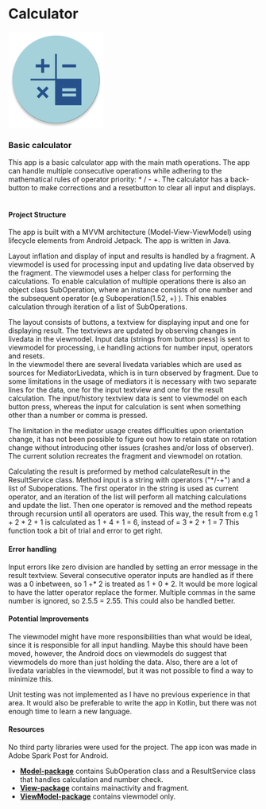 # Calculator

![calculator_icon](app/src/main/res/mipmap-xxxhdpi/ic_launcher_round.png)

### Basic calculator

This app is a basic calculator app with the main math operations. The app can handle multiple consecutive operations while adhering to the 
mathematical rules of operator priority: * / - +. The calculator has a back-button to make corrections and a resetbutton to clear all input and displays. <br /><br />


#### Project Structure
The app is built with a MVVM architecture (Model-View-ViewModel) using lifecycle elements from Android Jetpack. The app is written in Java. 

Layout inflation and display of input and results is handled by a fragment. A viewmodel is used for processing input and updating live data observed by the fragment.
The viewmodel uses a helper class for performing the calculations. To enable calculation of multiple operations there is also an object class SubOperation,
where an instance consists of one number and the subsequent operator (e.g Suboperation(1.52, +) ). This enables calculation through iteration of a list of SubOperations.

The layout consists of buttons, a textview for displaying input and one for displaying result. The textviews are updated by observing changes in livedata in the viewmodel.
Input data (strings from button press) is sent to viewmodel for processing, i.e handling actions for number input, operators and resets.    
In the viewmodel there are several livedata variables which are used as sources for MediatorLivedata, which is in turn observed by fragment.
Due to some limitations in the usage of mediators it is necessary with two separate lines for the data, one for the input textview and one for the result calculation.
The input/history textview data is sent to viewmodel on each button press, whereas the input for calculation is sent when something other than a number or comma is pressed.

The limitation in the mediator usage creates difficulties upon orientation change, it has not been possible to figure out how to retain state on rotation change without
introducing other issues (crashes and/or loss of observer). The current solution recreates the fragment and viewmodel on rotation.   

Calculating the result is preformed by method calculateResult in the ResultService class. Method input is a string with operators ("*/-+") and a list of Suboperations. 
The first operator in the string is used as current operator, and an iteration of the list will perform all matching calculations and update the list. Then one operator is removed
and the method repeats through recursion until all operators are used. This way, the result from e.g 1 + 2 * 2 + 1 is calculated as 1 + 4 + 1 = 6, instead of = 3 * 2 + 1 = 7
This function took a bit of trial and error to get right. 

#### Error handling
Input errors like zero division are handled by setting an error message in the result textview. Several consecutive operator inputs
are handled as if there was a 0 inbetween, so 1 +* 2 is treated as 1 + 0 * 2. It would be more logical to have the latter operator replace the former.
Multiple commas in the same number is ignored, so 2.5.5 = 2.55. This could also be handled better.

#### Potential Improvements
The viewmodel might have more responsibilities than what would be ideal, since it is responsible for all input handling. Maybe this should have been moved, however, the
Android docs on viewmodels do suggest that viewmodels do more than just holding the data. Also, there are a lot of livedata variables in the viewmodel, but 
it was not possible to find a way to minimize this.

Unit testing was not implemented as I have no previous experience in that area. It would also be preferable to 
write the app in Kotlin, but there was not enough time to learn a new language.

#### Resources
No third party libraries were used for the project. The app icon was made in Adobe Spark Post for Android. 
 

  - [**Model-package**](app/src/main/java/com/hle/calculator/Model) contains SubOperation class and a ResultService class that handles calculation and number check.
  - [**View-package**](app/src/main/java/com/hle/calculator/View) contains mainactivity and fragment. 
  - [**ViewModel-package**](app/src/main/java/com/hle/calculator/ViewModel) contains viewmodel only.
  
